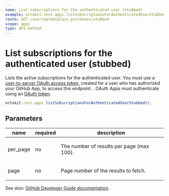 ```yaml
---
name: List subscriptions for the authenticated user (stubbed)
example: octokit.rest.apps.listSubscriptionsForAuthenticatedUserStubbed()
route: GET /user/marketplace_purchases/stubbed
scope: apps
type: API method
---
```


# List subscriptions for the authenticated user (stubbed)

Lists the active subscriptions for the authenticated user. You must use a [user-to-server OAuth access token](https://docs.github.com/apps/building-github-apps/identifying-and-authorizing-users-for-github-apps/#identifying-users-on-your-site), created for a user who has authorized your GitHub App, to access this endpoint. . OAuth Apps must authenticate using an [OAuth token](https://docs.github.com/apps/building-github-apps/authenticating-with-github-apps/).

```js
octokit.rest.apps.listSubscriptionsForAuthenticatedUserStubbed();
```

## Parameters

<table>
  <thead>
    <tr>
      <th>name</th>
      <th>required</th>
      <th>description</th>
    </tr>
  </thead>
  <tbody>
    <tr><td>per_page</td><td>no</td><td>

The number of results per page (max 100).

</td></tr>
<tr><td>page</td><td>no</td><td>

Page number of the results to fetch.

</td></tr>
  </tbody>
</table>

See also: [GitHub Developer Guide documentation](https://docs.github.com/rest/reference/apps#list-subscriptions-for-the-authenticated-user-stubbed).

